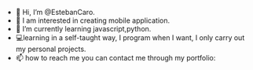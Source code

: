 - 👋 Hi, I’m @EstebanCaro.
- 👀 I am interested in creating mobile application.
- 🌱 I’m currently learning javascript,python.
- 💻learning in a self-taught way, I program when I want, I only carry out my personal projects.
- 📫 how to reach me you can contact me through my portfolio:

<!---
EstebanCaro/EstebanCaro is a ✨ special ✨ repository because its `README.md` (this file) appears on your GitHub profile.
You can click the Preview link to take a look at your changes.
--->

